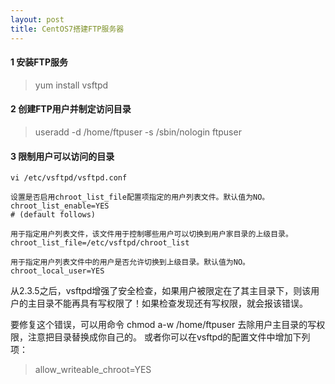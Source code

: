 ```yaml
---
layout: post
title: CentOS7搭建FTP服务器
---
```


#### 1 安装FTP服务

> yum install vsftpd

#### 2 创建FTP用户并制定访问目录

> useradd -d /home/ftpuser -s /sbin/nologin ftpuser
<!-- more -->

#### 3 限制用户可以访问的目录
    vi /etc/vsftpd/vsftpd.conf

    设置是否启用chroot_list_file配置项指定的用户列表文件。默认值为NO。
    chroot_list_enable=YES
    # (default follows)

    用于指定用户列表文件，该文件用于控制哪些用户可以切换到用户家目录的上级目录。
    chroot_list_file=/etc/vsftpd/chroot_list

    用于指定用户列表文件中的用户是否允许切换到上级目录。默认值为NO。
    chroot_local_user=YES




从2.3.5之后，vsftpd增强了安全检查，如果用户被限定在了其主目录下，则该用户的主目录不能再具有写权限了！如果检查发现还有写权限，就会报该错误。

要修复这个错误，可以用命令 chmod a-w /home/ftpuser 去除用户主目录的写权限，注意把目录替换成你自己的。
或者你可以在vsftpd的配置文件中增加下列项：

> allow_writeable_chroot=YES